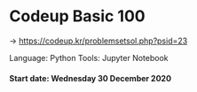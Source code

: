 # Codeup Basic 100
-> https://codeup.kr/problemsetsol.php?psid=23  

Language: Python
Tools: Jupyter Notebook

#### Start date: Wednesday 30 December 2020
